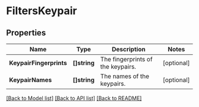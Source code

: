 # FiltersKeypair

## Properties

Name | Type | Description | Notes
------------ | ------------- | ------------- | -------------
**KeypairFingerprints** | **[]string** | The fingerprints of the keypairs. | [optional] 
**KeypairNames** | **[]string** | The names of the keypairs. | [optional] 

[[Back to Model list]](../README.md#documentation-for-models) [[Back to API list]](../README.md#documentation-for-api-endpoints) [[Back to README]](../README.md)



